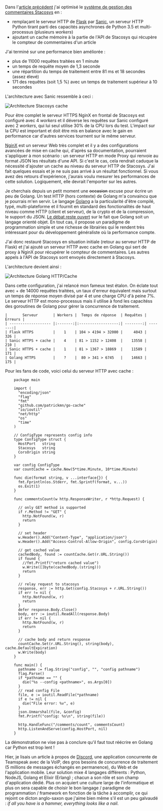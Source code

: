<!-- title: Performances, Golang à la rescousse -->
<!-- category: Développement Blog -->
<!-- tag: planet -->

Dans l'[article précédent](/2017/performance-python-web) j'ai optimisé le
[système de gestion des commentaires
Stacosys](https://github.com/kianby/stacosys)<!-- more --> en :

- remplaçant le serveur HTTP de [Flask](http://flask.pocoo.org) par [Sanic](http://sanic.readthedocs.io), un serveur HTTP Python tirant parti des capacités asynchrones de Python 3.5 et multi-processus (plusieurs *workers*)
- ajoutant un cache mémoire à la partie de l'API de Stacosys qui récupère le compteur de commentaires d'un article

J'ai terminé sur une performance bien améliorée :

- plus de 11000 requêtes traitées en 1 minute
- un temps de requête moyen de 1,3 seconde
- une répartition du temps de traitement entre 81 ms et 18 secondes (assez élevé)
- 171 des requêtes (soit 1,5 %) avec un temps de traitement supérieur à 10 secondes

L'architecture avec Sanic ressemble à ceci :

![Architecture Stacosys cache](/images/2017/diag-sanic-cache.png)

Pour être complet le serveur HTTPS NginX en frontal de Stacosys est configuré
avec 4 *workers*  et il déverse les requêtes sur Sanic configuré avec 2
*workers*, qui lui seul utilise 30% de la CPU lors du test. L'impact sur la CPU
est important et doit être mis en balance avec le gain en performance car
d'autres services tournent sur le même serveur.

[NginX](https://fr.wikipedia.org/wiki/Nginx) est un serveur Web très complet et
il y a des configurations avancées de mise en cache qui, d'après sa
documentation, pourraient s'appliquer à mon scénario : un serveur HTTP en mode
Proxy qui renvoie au format JSON les résultats d'une API. Si c'est le cas, cela
rendrait caduque la nécessité d'ajouter un cache au niveau du serveur HTTP de
Stacosys. J'ai fait quelques essais et je ne suis pas  arrivé à un résultat
fonctionnel. Si vous avez des retours d'expérience, j'aurais voulu mesurer les
performances de cette solution. Logiquement, elle devrait l'emporter sur les
autres.

Je cherchais depuis un petit moment une ~~occasion~~ excuse pour écrire un peu
de Golang. Un test HTTP (hors contexte) de Golang m'a convaincu que je pourrais
m'en servir. Le langage [Golang](https://golang.org) a la particularité d'être
compilé, typé, multi-plateforme et il fournit  en standard des fonctionalités de
haut niveau comme HTTP (client et serveur), de la crypto et de la compression,
le support du JSON. [Le débat reste
ouvert](http://spf13.com/post/is-go-object-oriented) sur le fait que Golang soit
un langage orienté objet. En tout cas, il propose un paradigme de programmation
simple et une richesse de librairies qui le rendent très intéressant pour du
développement généraliste où la performance compte.

J'ai donc restauré Stacosys en situation initiale (retour au serveur HTTP de Flask)
et j'ai ajouté un serveur HTTP avec cache en Golang qui sert de proxy à NginX pour
récupérer le compteur de commentaires. Les autres appels à l'API de Stacosys sont 
envoyés directement à Stacosys.

L'architecture devient ainsi :

![Architecture Golang HTTP/Cache](/images/2017/diag-go-http.png)

Dans cette configuration, j'ai relancé mon fameux test étalon. On éclate tout
avec + de 14000 requêtes traitées, un taux d'erreur équivalent mais surtout un
temps de réponse moyen divisé par 4 et une charge CPU d'à peine 7%. Le serveur
HTTP est mono-processus mais il utilise à fond les capacitéss des goroutines de
Golang pour gérer la concurrence de traitement.  

    |       Serveur       | Workers |  Temps de réponse  | Requêtes | Erreurs |
    | ------------------- |:-------:|:------------------:| --------:| -------:|
    | Flask HTTPS         |    1    | 104 > 4194 > 32000 |     4043 |     326 |
    | Sanic HTTPS + cache |    4    | 81 > 1152 > 12408  |    13558 |     210 |
    | Sanic HTTPS + cache |    1    | 81 > 1367 > 18869  |    11589 |     171 |
    | Golang HTTPS        |    ?    |  80 > 341 > 6745   |    14663 |     175 |

Pour les fans de code, voici celui du serveur HTTP avec cache :

``` golang
    package main

    import (
      "encoding/json"
      "flag"
      "fmt"
      "github.com/patrickmn/go-cache"
      "io/ioutil"
      "net/http"
      "os"
      "time"
    )

    // ConfigType represents config info
    type ConfigType struct {
      HostPort   string
      Stacosys   string
      CorsOrigin string
    }

    var config ConfigType
    var countCache = cache.New(5*time.Minute, 10*time.Minute)

    func die(format string, v ...interface{}) {
      fmt.Fprintln(os.Stderr, fmt.Sprintf(format, v...))
      os.Exit(1)
    }

    func commentsCount(w http.ResponseWriter, r *http.Request) {

      // only GET method is supported
      if r.Method != "GET" {
        http.NotFound(w, r)
        return
      }

      // set header
      w.Header().Add("Content-Type", "application/json")
      w.Header().Add("Access-Control-Allow-Origin", config.CorsOrigin)

      // get cached value
      cachedBody, found := countCache.Get(r.URL.String())
      if found {
        //fmt.Printf("return cached value")
        w.Write([]byte(cachedBody.(string)))
        return
      }

      // relay request to stacosys
      response, err := http.Get(config.Stacosys + r.URL.String())
      if err != nil {
        http.NotFound(w, r)
        return
      }
      defer response.Body.Close()
      body, err := ioutil.ReadAll(response.Body)
      if err != nil {
        http.NotFound(w, r)
        return
      }

      // cache body and return response
      countCache.Set(r.URL.String(), string(body), cache.DefaultExpiration)
      w.Write(body)
    }

    func main() {
      pathname := flag.String("config", "", "config pathname")
      flag.Parse()
      if *pathname == "" {
        die("%s --config <pathname>", os.Args[0])
      }
      // read config File
      file, e := ioutil.ReadFile(*pathname)
      if e != nil {
        die("File error: %v", e)
      }
      json.Unmarshal(file, &config)
      fmt.Printf("config: %s\n", string(file))

      http.HandleFunc("/comments/count", commentsCount)
      http.ListenAndServe(config.HostPort, nil)
    }
```

La démonstration ne vise pas à conclure qu'il faut tout réécrire en Golang car
Python est trop lent !

Hier, je lisais un article à propos de [Discord](https://discordapp.com/), une
application concurrente de Teamspeak avec de la VoIP, des gros besoins de
concurrence de traitement (5 millions de messages échangés en permanence), du
Web et de l'application mobile. Leur solution mixe 4 langages différents :
Python, NodeJS, Golang et Elixir (Erlang) ; chacun a son rôle et son champ
d'application dédié. Plus on acquiert une culture large de l'informatique et
plus on sera capable de choisir le bon langage / paradigme de
programmation / framework en fonction de la tâche à accomplir, ce qui rejoint ce
dicton anglo-saxon que j'aime bien même s'il est un peu galvaudé : *if all
you have is a hammer, everything looks like a nail*.
